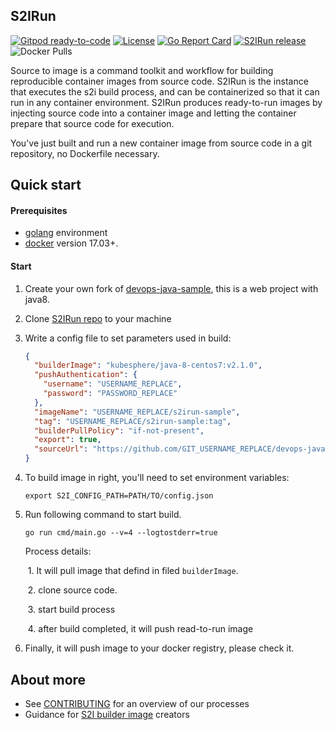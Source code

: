 ## S2IRun
[![Gitpod ready-to-code](https://img.shields.io/badge/Gitpod-ready--to--code-blue?logo=gitpod)](https://gitpod.io/#https://github.com/kubesphere/s2irun)
[![License](http://img.shields.io/badge/license-apache%20v2-blue.svg)](https://github.com/KubeSphere/s2irun/blob/master/LICENSE)  [![Go Report Card](https://goreportcard.com/badge/github.com/kubesphere/s2ioperator)](https://goreportcard.com/report/github.com/kubesphere/s2irun)  [![S2IRun release](https://img.shields.io/github/release/kubesphere/s2irun.svg?color=release&label=release&logo=release&logoColor=release)](https://github.com/kubesphere/s2irun/releases/tag/v0.0.3)
![Docker Pulls](https://img.shields.io/docker/pulls/kubesphere/s2irun)

Source to image is a command toolkit  and workflow for building reproducible container images from source code. S2IRun is the instance that executes the s2i build process, and can be containerized so that it can run in any container environment. S2IRun produces ready-to-run images by injecting source code into a container image and letting the container prepare that source code for execution. 

You've just built and run a new container image from source code in a git repository, no Dockerfile necessary.

## Quick start

#### Prerequisites

- [golang](https://golang.org/dl/) environment
- [docker](https://docs.docker.com/install/) version 17.03+.

#### Start

1. Create your own fork of [devops-java-sample](https://github.com/kubesphere/devops-java-sample), this is a web project with java8.

2. Clone [S2IRun repo](https://github.com/kubesphere/s2irun) to your machine

3. Write a config file to set parameters used in build:

   ```json
   {
     "builderImage": "kubesphere/java-8-centos7:v2.1.0",
     "pushAuthentication": {
       "username": "USERNAME_REPLACE",
       "password": "PASSWORD_REPLACE"
     },
     "imageName": "USERNAME_REPLACE/s2irun-sample",
     "tag": "USERNAME_REPLACE/s2irun-sample:tag",
     "builderPullPolicy": "if-not-present",
     "export": true,
     "sourceUrl": "https://github.com/GIT_USERNAME_REPLACE/devops-java-sample.git",	                                  
   }
   ```

4. To build image in right,  you'll need to set environment variables:

   ```shell
   export S2I_CONFIG_PATH=PATH/TO/config.json
   ```

5. Run following command to start build.

   ```
   go run cmd/main.go --v=4 --logtostderr=true
   ```

   Process details:

   ​	1. It will pull image that defind in filed `builderImage`. 

   ​	2. clone source code.

   ​	3. start build process

   ​	4. after build completed, it will push read-to-run image

6. Finally, it will push image to your docker registry, please check it.

## About more 

- See [CONTRIBUTING](https://github.com/kubesphere/kubesphere/blob/master/docs/en/guides/Development-workflow.md) for an overview of our processes
- Guidance for [S2I builder image](docs/builder_image.md) creators
